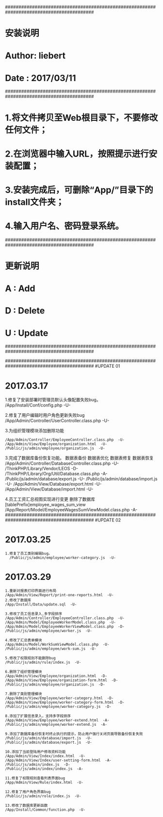 ﻿#########################################################################################
#
#                                     安装说明
# Author: liebert
# Date  : 2017/03/11
#########################################################################################

# 1.将文件拷贝至Web根目录下，不要修改任何文件；

# 2.在浏览器中输入URL，按照提示进行安装配置；

# 3.安装完成后，可删除“App/”目录下的install文件夹；

# 4.输入用户名、密码登录系统。


#########################################################################################
#
#                                     更新说明
# A : Add
# D : Delete
# U : Update
#########################################################################################

#########################################################################################
#UPDATE 01

# 2017.03.17
  1.修复了安装部署时管理员默认头像配置失败bug。
    /App/Install/Conf/config.php  -U-

  2.修复了用户编辑时用户角色更新失败bug
    /App/Admin/Controller/UserController.class.php  -U-


  3.为组织管理模块添加删除功能

    /App/Admin/Controller/EmployeeController.class.php  -U-
    /App/Admin/View/Employee/organization.html  -U-
    /Public/js/admin/employee/organization.js  -U-

  3.完成了数据库备份恢复功能。
    数据表备份
    数据表优化
    数据表修复
    数据表恢复
    /App/Admin/Controller/DatabaseController.class.php  -U-
    /ThinkPHP/Library/Vendor/LEOS  -D-
    /ThinkPHP/Library/Org/Util/Database.class.php  -A-
    /Public/js/admin/database/export.js  -U-
    /Public/js/admin/database/import.js  -U-
    /App/Admin/View/Database/export.html  -U-
    /App/Admin/View/Database/import.html  -U-

  4.员工工资汇总视图实现进行变更
    删除了数据库 [tablePrefix]employee_wages_sum_view
    /App/Report/Model/EmployeeWagesSumViewModel.class.php  -A-
#########################################################################################
#UPDATE 02

# 2017.03.25
    1.修复了员工类别编辑bug。
      /Public/js/admin/employee/worker-category.js  -U-

# 2017.03.29
    1.重新对报表打印界面进行布局
    /App/Admin/View/Report/print-one-reports.html  -U-
    2.修改了数据库
    /App/Install/Data/update.sql  -U-

    3.修改了员工信息录入,多字段排序
    /App/Admin/Controller/EmployeeController.class.php  -U-
    /App/Admin/Model/EmployeeWorkerModel.class.php  -U-
    /App/Admin/Model/EmployeeWorkerViewModel.class.php  -D-
    /Public/js/admin/employee/worker.js  -U-

    4.修改了汇总表单模块
    /App/Admin/Model/WorkSumViewModel.class.php  -U-
    /Public/js/admin/employee/work-sum.js  -U-

    5.修改了权限规则不能删除bug
    /Public/js/admin/rule/index.js  -U-

    6.删除了组织管理模块
    /App/Admin/View/Employee/organization.html  -D-
    /App/Admin/View/Employee/organization-form.html  -D-
    /Public/js/admin/employee/organization.js  -D-

    7.删除了类别管理模块
    /App/Admin/View/Employee/worker-category.html  -D-
    /App/Admin/View/Employee/worker-category-form.html  -D-
    /Public/js/admin/employee/worker-category.js  -D-

    8.添加了扩展信息录入，支持多字段排序
    /App/Admin/View/Employee/worker-extend.html  -A-
    /Public/js/admin/employee/worker-extend.js  -A-

    9.添加了数据库备份恢复时终止执行的提示，防止用户强行关闭页面导致备份恢复失败
    /Public/js/admin/database/import.js  -U-
    /Public/js/admin/database/export.js  -U-

    10.添加了当前登陆用户修改资料功能
    /App/Admin/View/Index/index.html  -U-
    /App/Admin/View/Index/user-setting-form.html  -A-
    /Public/js/admin/index.js  -D-
    /Public/js/admin/index/index.js  -A-

    11.修复了权限规则查看列表界面bug
    /App/Admin/View/Rule/index.html  -U-

    12.修复了用户角色界面bug
    /Public/js/admin/role/index.js  -U-

    13.修改了数据库更新函数
    /App/Install/Common/function.php  -U-


